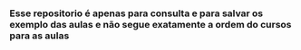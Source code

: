 ### Esse repositorio é apenas para consulta e para salvar os exemplo das aulas e não segue exatamente a ordem do cursos para as aulas
